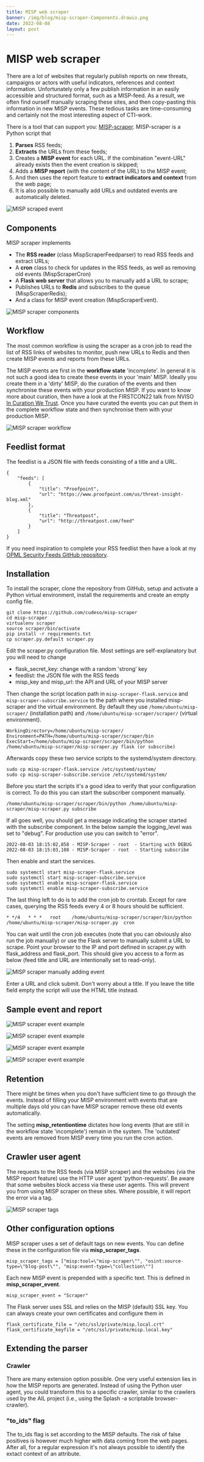 ```yaml
---
title: MISP web scraper
banner: /img/blog/misp-scraper-Components.drawio.png
date: 2022-08-08
layout: post
---
```


# MISP web scraper

There are a lot of websites that regularly publish reports on new threats, campaigns or actors with useful indicators, references and context information. Unfortunately only a few publish information in an easily accessible and structured format, such as a MISP-feed. As a result, we often find ourself manually scraping these sites, and then copy-pasting this information in new MISP events. These tedious tasks are time-consuming and certainly not the most interesting aspect of CTI-work.

There is a tool that can support you: [MISP-scraper](https://github.com/cudeso/misp-scraper). MISP-scraper is a Python script that 
1. **Parses** RSS feeds;
2. **Extracts** the URLs from these feeds;
3. Creates a **MISP event** for each URL. If the combination "event-URL" already exists then the event creation is skipped;
4. Adds a **MISP report** (with the content of the URL) to the MISP event;
5. And then uses the report feature to **extract indicators and context** from the web page;
6. It is also possible to manually add URLs and outdated events are automatically deleted.

![MISP scraped event](/img/blog/misp-scraper-events.png)

## Components

MISP scraper implements

- The **RSS reader** (class MispScraperFeedparser) to read RSS feeds and extract URLs;
- A **cron** class to check for updates in the RSS feeds, as well as removing old events (MispScraperCron)
- A **Flask web server** that allows you to manually add a URL to scrape;
- Publishes URLs to **Redis** and subscribes to the queue (MispScraperRedis);
- And a class for MISP event creation (MispScraperEvent).


![MISP scraper components](/img/blog/misp-scraper-Components.drawio.png)


## Workflow

The most common workflow is using the scraper as a cron job to read the list of RSS links of websites to monitor, push new URLs to Redis and then create MISP events and reports from these URLs.

The MISP events are first in the **workflow state** 'incomplete'. In general it is not such a good idea to create these events in your 'main' MISP. Ideally you create them in a 'dirty' MISP, do the curation of the events and then synchronise these events with your production MISP. If you want to know more about curation, then have a look at the FIRSTCON22 talk from NVISO [In Curation We Trust](https://www.first.org/resources/papers/conf2022/FIRST_In-Curation-We-Trust.pdf). Once you have curated the events you can put them in the complete workflow state and then synchronise them with your production MISP.

![MISP scraper workflow](/img/blog/misp-scraper-Workflow.drawio.png)

## Feedlist format 

The feedlist is a JSON file with feeds consisting of a title and a URL.

```
{
	"feeds": [
		{
			"title": "Proofpoint",
			"url": "https://www.proofpoint.com/us/threat-insight-blog.xml"
		},
		{
			"title": "Threatpost",
			"url": "http://threatpost.com/feed"
		}
	]
}
```

If you need inspiration to complete your RSS feedlist then have a look at my [OPML Security Feeds GitHub repository](https://github.com/cudeso/OPML-Security-Feeds/blob/master/feedly.opml).

## Installation

To install the scraper, clone the repository from GitHub, setup and activate a Python virtual environment, install the requirements and create an empty config file.

```
git clone https://github.com/cudeso/misp-scraper
cd misp-scraper
virtualenv scraper
source scraper/bin/activate
pip install -r requirements.txt
cp scraper.py.default scraper.py
```

Edit the scraper.py configuration file. Most settings are self-explanatory but you will need to change

- flask_secret_key: change with a random 'strong' key
- feedlist: the JSON file with the RSS feeds
- misp_key and misp_url: the API and URL of your MISP server

Then change the script location path in `misp-scraper-flask.service` and `misp-scraper-subscribe.service` to the path where you installed misp-scraper and the virtual environment. By default they use `/home/ubuntu/misp-scraper/` (installation path) and `/home/ubuntu/misp-scraper/scraper/` (virtual environment).

```
WorkingDirectory=/home/ubuntu/misp-scraper/
Environment=PATH=/home/ubuntu/misp-scraper/scraper/bin
ExecStart=/home/ubuntu/misp-scraper/scraper/bin/python /home/ubuntu/misp-scraper/misp-scraper.py flask (or subscribe)
```

Afterwards copy these two service scripts to the systemd/system directory. 

```
sudo cp misp-scraper-flask.service /etc/systemd/system/
sudo cp misp-scraper-subscribe.service /etc/systemd/system/
```

Before you start the scripts it's a good idea to verify that your configuration is correct. To do this you can start the subscriber component manually.
```
/home/ubuntu/misp-scraper/scraper/bin/python /home/ubuntu/misp-scraper/misp-scraper.py subscribe
```

If all goes well, you should get a message indicating the scraper started with the subscribe component. In the below sample the logging_level was set to "debug". For production use you can switch to "error".

```
2022-08-03 18:15:02,858 - MISP-Scraper - root  - Starting with DEBUG
2022-08-03 18:15:03,108 - MISP-Scraper - root  - Starting subscribe
```

Then enable and start the services.

```
sudo systemctl start misp-scraper-flask.service
sudo systemctl start misp-scraper-subscribe.service
sudo systemctl enable misp-scraper-flask.service
sudo systemctl enable misp-scraper-subscribe.service
``` 

The last thing left to do is to add the cron job to crontab. Except for rare cases, querying the RSS feeds every 4 or 8 hours should be sufficient.

```
* */4	* * *	root    /home/ubuntu/misp-scraper/scraper/bin/python /home/ubuntu/misp-scraper/misp-scraper.py  cron
```

You can wait until the cron job executes (note that you can obviously also run the job manually) or use the Flask server to manually submit a URL to scrape. Point your browser to the IP and port defined in scraper.py with flask_address and flask_port. This should give you access to a form as below (feed title and URL are intentionally set to read-only).

![MISP scraper manually adding event](/img/blog/misp-scraper-manual.png)

Enter a URL and click submit. Don't worry about a title. If you leave the title field empty the script will use the HTML title instead.

## Sample event and report

![MISP scraper event example](/img/blog/misp-scraper-event-1.png)

![MISP scraper event example](/img/blog/misp-scraper-event-2.png)

![MISP scraper event example](/img/blog/misp-scraper-event-3.png)

![MISP scraper event example](/img/blog/misp-scraper-event-4.png)


## Retention

There might be times when you don't have sufficient time to go through the events. Instead of filling your MISP environment with events that are multiple days old you can have MISP scraper remove these old events automatically. 

The setting **misp_retentiontime** dictates how long events (that are still in the workflow state 'incomplete') remain in the system. The 'outdated' events are removed from MISP every time you run the cron action.

## Crawler user agent

The requests to the RSS feeds (via MISP scraper) and the websites (via the MISP report feature) use the HTTP user agent 'python-requests'. Be aware that some websites block access via these user agents. This will prevent you from using MISP scraper on these sites. Where possible, it will report the error via a tag.

![MISP scraper tags](/img/blog/misp-scraper-tags.png)

## Other configuration options

MISP scraper uses a set of default tags on new events. You can define these in the configuration file via **misp_scraper_tags**.

```
misp_scraper_tags = ["misp:tool=\"misp-scraper\"", "osint:source-type=\"blog-post\"", "misp:event-type=\"collection\""]
```

Each new MISP event is prepended with a specific text. This is defined in **misp_scraper_event**.

```
misp_scraper_event = "Scraper"
```

The Flask server uses SSL and relies on the MISP (default) SSL key. You can always create your own certificates and configure them in 

```
flask_certificate_file = "/etc/ssl/private/misp.local.crt"
flask_certificate_keyfile = "/etc/ssl/private/misp.local.key"
```

## Extending the parser

### Crawler

There are many extension option possible. One very useful extension lies in how the MISP reports are generated. Instead of using the Python user agent, you could transform this to a specific crawler, similar to the crawlers used by the AIL project (i.e., using the Splash -a scriptable browser- crawler).

### "to_ids" flag

The to_ids flag is set according to the MISP defaults. The risk of false positives is however much higher with data coming from the web pages. After all, for a regular expression it's not always possible to identify the extact context of an attribute.
